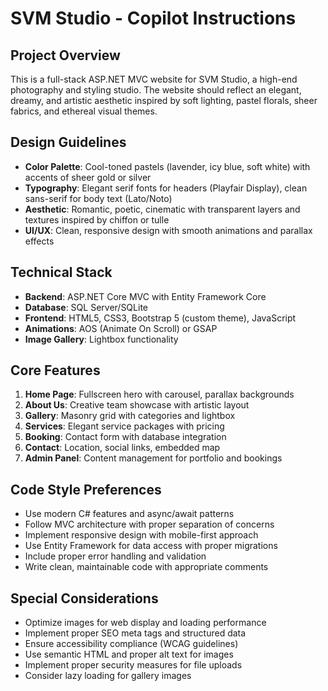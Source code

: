 # SVM Studio - Copilot Instructions

<!-- Use this file to provide workspace-specific custom instructions to Copilot. For more details, visit https://code.visualstudio.com/docs/copilot/copilot-customization#_use-a-githubcopilotinstructionsmd-file -->

## Project Overview
This is a full-stack ASP.NET MVC website for SVM Studio, a high-end photography and styling studio. The website should reflect an elegant, dreamy, and artistic aesthetic inspired by soft lighting, pastel florals, sheer fabrics, and ethereal visual themes.

## Design Guidelines
- **Color Palette**: Cool-toned pastels (lavender, icy blue, soft white) with accents of sheer gold or silver
- **Typography**: Elegant serif fonts for headers (Playfair Display), clean sans-serif for body text (Lato/Noto)
- **Aesthetic**: Romantic, poetic, cinematic with transparent layers and textures inspired by chiffon or tulle
- **UI/UX**: Clean, responsive design with smooth animations and parallax effects

## Technical Stack
- **Backend**: ASP.NET Core MVC with Entity Framework Core
- **Database**: SQL Server/SQLite
- **Frontend**: HTML5, CSS3, Bootstrap 5 (custom theme), JavaScript
- **Animations**: AOS (Animate On Scroll) or GSAP
- **Image Gallery**: Lightbox functionality

## Core Features
1. **Home Page**: Fullscreen hero with carousel, parallax backgrounds
2. **About Us**: Creative team showcase with artistic layout
3. **Gallery**: Masonry grid with categories and lightbox
4. **Services**: Elegant service packages with pricing
5. **Booking**: Contact form with database integration
6. **Contact**: Location, social links, embedded map
7. **Admin Panel**: Content management for portfolio and bookings

## Code Style Preferences
- Use modern C# features and async/await patterns
- Follow MVC architecture with proper separation of concerns
- Implement responsive design with mobile-first approach
- Use Entity Framework for data access with proper migrations
- Include proper error handling and validation
- Write clean, maintainable code with appropriate comments

## Special Considerations
- Optimize images for web display and loading performance
- Implement proper SEO meta tags and structured data
- Ensure accessibility compliance (WCAG guidelines)
- Use semantic HTML and proper alt text for images
- Implement proper security measures for file uploads
- Consider lazy loading for gallery images
